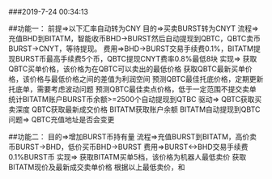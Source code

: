 
###2019-7-24 00:34:13

##功能一：
	前提=>以下汇率自动转为CNY
	目的=>买卖BURST转为CNYT
	流程=>充值BHD到BITATM，智能收币BHD->BURST然后自动提现到QBTC，QBTC卖币BURST->CNYT，等待提现。
	费用=>BHD->BURST交易手续费0.1%，BITATM提现BURST币最高手续费5个币，QBTC提现CNYT费率0.8%最低8块
	实现=>
		获取QBTC买单价格，该价格为在QBTC可以卖出的最低价格
		获取QBTC最新买单价格，该价格与最低价格之间的差值为利润空间
		预测QBTC最佳托底价格，定期更新托底单，需要考虑波动问题
		预测QBTC最佳卖点价格，低于一定范围不提交卖单
		统计BITATM账户BURST币余额>=2500个自动提现到QTBC
	驱动=>
		QBTC获取买卖深度
		QBTC获取最新成交价格
		BITATM获取账户余额
		BITATM自动提现到QBTC
	问题=>
		QBTC充值地址是否会变更
		
##功能二：
	目的=>增加BURST币持有量
	流程=>充值BURST到BITATM，高价卖币BURST->BHD，低价买币BHD->BURST
	费用=>BURST<->BHD交易手续费0.1%BURST币
	实现=>
		获取BITATM买单5档，该价格为机器人最低卖价
		获取BITATM现价及最新成交卖单价格
		根据以上最低卖价，和























